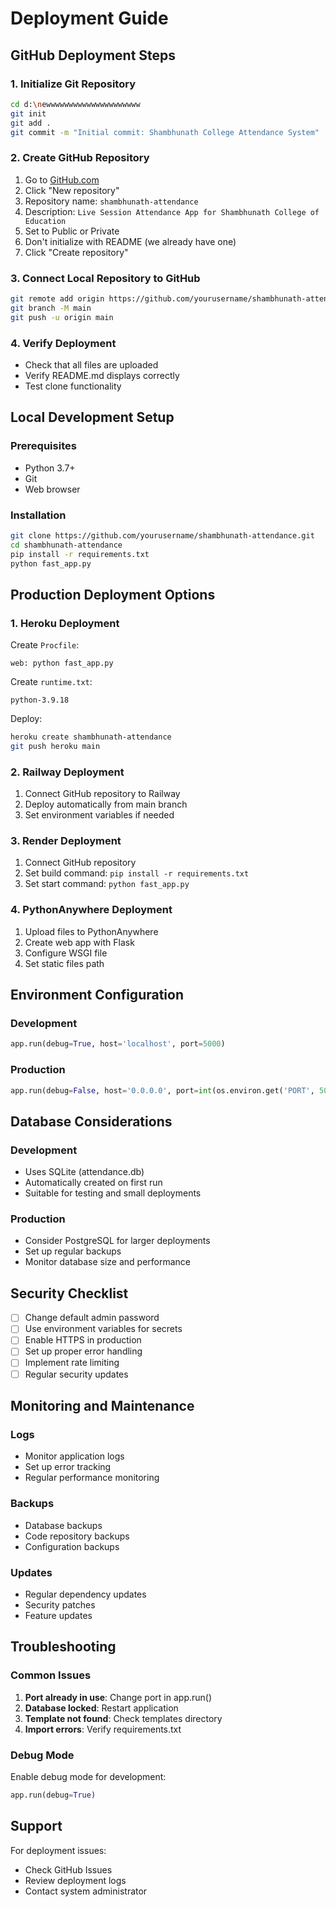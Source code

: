 # Deployment Guide

## GitHub Deployment Steps

### 1. Initialize Git Repository
```bash
cd d:\newwwwwwwwwwwwwwwwwwwww
git init
git add .
git commit -m "Initial commit: Shambhunath College Attendance System"
```

### 2. Create GitHub Repository
1. Go to [GitHub.com](https://github.com)
2. Click "New repository"
3. Repository name: `shambhunath-attendance`
4. Description: `Live Session Attendance App for Shambhunath College of Education`
5. Set to Public or Private
6. Don't initialize with README (we already have one)
7. Click "Create repository"

### 3. Connect Local Repository to GitHub
```bash
git remote add origin https://github.com/yourusername/shambhunath-attendance.git
git branch -M main
git push -u origin main
```

### 4. Verify Deployment
- Check that all files are uploaded
- Verify README.md displays correctly
- Test clone functionality

## Local Development Setup

### Prerequisites
- Python 3.7+
- Git
- Web browser

### Installation
```bash
git clone https://github.com/yourusername/shambhunath-attendance.git
cd shambhunath-attendance
pip install -r requirements.txt
python fast_app.py
```

## Production Deployment Options

### 1. Heroku Deployment
Create `Procfile`:
```
web: python fast_app.py
```

Create `runtime.txt`:
```
python-3.9.18
```

Deploy:
```bash
heroku create shambhunath-attendance
git push heroku main
```

### 2. Railway Deployment
1. Connect GitHub repository to Railway
2. Deploy automatically from main branch
3. Set environment variables if needed

### 3. Render Deployment
1. Connect GitHub repository
2. Set build command: `pip install -r requirements.txt`
3. Set start command: `python fast_app.py`

### 4. PythonAnywhere Deployment
1. Upload files to PythonAnywhere
2. Create web app with Flask
3. Configure WSGI file
4. Set static files path

## Environment Configuration

### Development
```python
app.run(debug=True, host='localhost', port=5000)
```

### Production
```python
app.run(debug=False, host='0.0.0.0', port=int(os.environ.get('PORT', 5000)))
```

## Database Considerations

### Development
- Uses SQLite (attendance.db)
- Automatically created on first run
- Suitable for testing and small deployments

### Production
- Consider PostgreSQL for larger deployments
- Set up regular backups
- Monitor database size and performance

## Security Checklist

- [ ] Change default admin password
- [ ] Use environment variables for secrets
- [ ] Enable HTTPS in production
- [ ] Set up proper error handling
- [ ] Implement rate limiting
- [ ] Regular security updates

## Monitoring and Maintenance

### Logs
- Monitor application logs
- Set up error tracking
- Regular performance monitoring

### Backups
- Database backups
- Code repository backups
- Configuration backups

### Updates
- Regular dependency updates
- Security patches
- Feature updates

## Troubleshooting

### Common Issues
1. **Port already in use**: Change port in app.run()
2. **Database locked**: Restart application
3. **Template not found**: Check templates directory
4. **Import errors**: Verify requirements.txt

### Debug Mode
Enable debug mode for development:
```python
app.run(debug=True)
```

## Support

For deployment issues:
- Check GitHub Issues
- Review deployment logs
- Contact system administrator